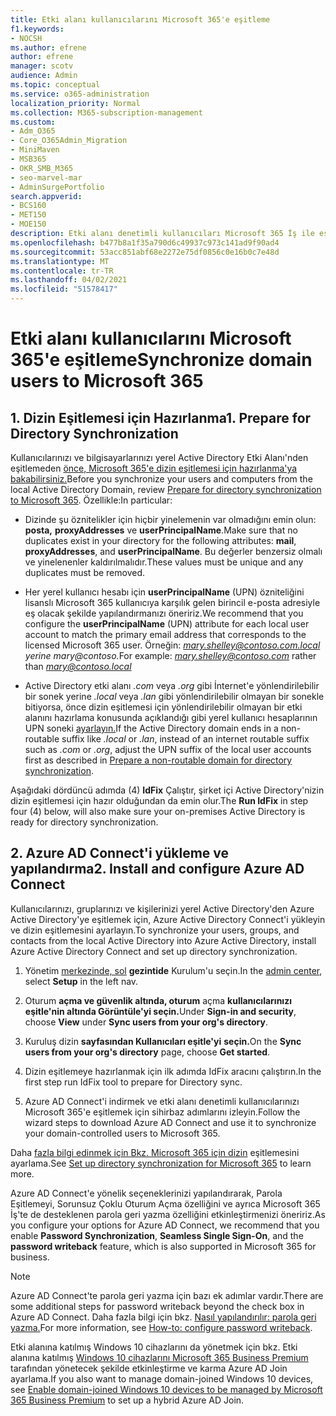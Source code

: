 ```yaml
---
title: Etki alanı kullanıcılarını Microsoft 365'e eşitleme
f1.keywords:
- NOCSH
ms.author: efrene
author: efrene
manager: scotv
audience: Admin
ms.topic: conceptual
ms.service: o365-administration
localization_priority: Normal
ms.collection: M365-subscription-management
ms.custom:
- Adm_O365
- Core_O365Admin_Migration
- MiniMaven
- MSB365
- OKR_SMB_M365
- seo-marvel-mar
- AdminSurgePortfolio
search.appverid:
- BCS160
- MET150
- MOE150
description: Etki alanı denetimli kullanıcıları Microsoft 365 İş ile eşitler.
ms.openlocfilehash: b477b8a1f35a790d6c49937c973c141ad9f90ad4
ms.sourcegitcommit: 53acc851abf68e2272e75df0856c0e16b0c7e48d
ms.translationtype: MT
ms.contentlocale: tr-TR
ms.lasthandoff: 04/02/2021
ms.locfileid: "51578417"
---
```

# <a name="synchronize-domain-users-to-microsoft-365"></a><span data-ttu-id="a90c1-103">Etki alanı kullanıcılarını Microsoft 365'e eşitleme</span><span class="sxs-lookup"><span data-stu-id="a90c1-103">Synchronize domain users to Microsoft 365</span></span>

## <a name="1-prepare-for-directory-synchronization"></a><span data-ttu-id="a90c1-104">1. Dizin Eşitlemesi için Hazırlanma</span><span class="sxs-lookup"><span data-stu-id="a90c1-104">1. Prepare for Directory Synchronization</span></span> 

<span data-ttu-id="a90c1-105">Kullanıcılarınızı ve bilgisayarlarınızı yerel Active Directory Etki Alanı'nden eşitlemeden [önce, Microsoft 365'e dizin eşitlemesi için hazırlanma'ya bakabilirsiniz.](../enterprise/prepare-for-directory-synchronization.md)</span><span class="sxs-lookup"><span data-stu-id="a90c1-105">Before you synchronize your users and computers from the local Active Directory Domain, review [Prepare for directory synchronization to Microsoft 365](../enterprise/prepare-for-directory-synchronization.md).</span></span> <span data-ttu-id="a90c1-106">Özellikle:</span><span class="sxs-lookup"><span data-stu-id="a90c1-106">In particular:</span></span>

   - <span data-ttu-id="a90c1-107">Dizinde şu öznitelikler için hiçbir yinelemenin var olmadığını emin olun: **posta,** **proxyAddresses** ve **userPrincipalName**.</span><span class="sxs-lookup"><span data-stu-id="a90c1-107">Make sure that no duplicates exist in your directory for the following attributes: **mail**, **proxyAddresses**, and **userPrincipalName**.</span></span> <span data-ttu-id="a90c1-108">Bu değerler benzersiz olmalı ve yinelenenler kaldırılmalıdır.</span><span class="sxs-lookup"><span data-stu-id="a90c1-108">These values must be unique and any duplicates must be removed.</span></span>
   
   - <span data-ttu-id="a90c1-109">Her yerel kullanıcı hesabı için **userPrincipalName** (UPN) özniteliğini lisanslı Microsoft 365 kullanıcıya karşılık gelen birincil e-posta adresiyle eş olacak şekilde yapılandırmanızı öneririz.</span><span class="sxs-lookup"><span data-stu-id="a90c1-109">We recommend that you configure the **userPrincipalName** (UPN) attribute for each local user account to match the primary email address that corresponds to the licensed Microsoft 365 user.</span></span> <span data-ttu-id="a90c1-110">Örneğin:  *mary.shelley@contoso.com.local yerine mary@contoso.*</span><span class="sxs-lookup"><span data-stu-id="a90c1-110">For example: *mary.shelley@contoso.com* rather than *mary@contoso.local*</span></span>
   
   - <span data-ttu-id="a90c1-111">Active Directory etki alanı *.com* veya *.org* gibi İnternet'e yönlendirilebilir bir sonek yerine *.local* veya *.lan* gibi yönlendirilebilir olmayan bir sonekle bitiyorsa, önce dizin eşitlemesi için yönlendirilebilir olmayan bir etki alanını hazırlama konusunda açıklandığı gibi yerel kullanıcı hesaplarının UPN soneki [ayarlayın.](../enterprise/prepare-a-non-routable-domain-for-directory-synchronization.md)</span><span class="sxs-lookup"><span data-stu-id="a90c1-111">If the Active Directory domain ends in a non-routable suffix like *.local* or *.lan*, instead of an internet routable suffix such as *.com* or *.org*, adjust the UPN suffix of the local user accounts first as described in [Prepare a non-routable domain for directory synchronization](../enterprise/prepare-a-non-routable-domain-for-directory-synchronization.md).</span></span> 

<span data-ttu-id="a90c1-112">Aşağıdaki dördüncü adımda (4) **IdFix** Çalıştır, şirket içi Active Directory'nizin dizin eşitlemesi için hazır olduğundan da emin olur.</span><span class="sxs-lookup"><span data-stu-id="a90c1-112">The **Run IdFix** in step four (4) below, will also make sure your on-premises Active Directory is ready for directory synchronization.</span></span>

## <a name="2-install-and-configure-azure-ad-connect"></a><span data-ttu-id="a90c1-113">2. Azure AD Connect'i yükleme ve yapılandırma</span><span class="sxs-lookup"><span data-stu-id="a90c1-113">2. Install and configure Azure AD Connect</span></span>

<span data-ttu-id="a90c1-114">Kullanıcılarınızı, gruplarınızı ve kişilerinizi yerel Active Directory'den Azure Active Directory'ye eşitlemek için, Azure Active Directory Connect'i yükleyin ve dizin eşitlemesini ayarlayın.</span><span class="sxs-lookup"><span data-stu-id="a90c1-114">To synchronize your users, groups, and contacts from the local Active Directory into Azure Active Directory, install Azure Active Directory Connect and set up directory synchronization.</span></span> 

 1. <span data-ttu-id="a90c1-115">Yönetim [merkezinde, sol](https://go.microsoft.com/fwlink/p/?linkid=2024339) **gezintide** Kurulum'u seçin.</span><span class="sxs-lookup"><span data-stu-id="a90c1-115">In the [admin center](https://go.microsoft.com/fwlink/p/?linkid=2024339), select **Setup** in the left nav.</span></span>

 2. <span data-ttu-id="a90c1-116">Oturum **açma ve güvenlik altında, oturum** açma **kullanıcılarınızı** **eşitle'nin altında Görüntüle'yi seçin.**</span><span class="sxs-lookup"><span data-stu-id="a90c1-116">Under **Sign-in and security**, choose **View**  under **Sync users from your org's directory**.</span></span>

 3. <span data-ttu-id="a90c1-117">Kuruluş dizin **sayfasından Kullanıcıları eşitle'yi** **seçin.**</span><span class="sxs-lookup"><span data-stu-id="a90c1-117">On the **Sync users from your org's directory** page, choose **Get started**.</span></span>

 4. <span data-ttu-id="a90c1-118">Dizin eşitlemeye hazırlanmak için ilk adımda IdFix aracını çalıştırın.</span><span class="sxs-lookup"><span data-stu-id="a90c1-118">In the first step  run IdFix tool to prepare for Directory sync.</span></span>

 5. <span data-ttu-id="a90c1-119">Azure AD Connect'i indirmek ve etki alanı denetimli kullanıcılarınızı Microsoft 365'e eşitlemek için sihirbaz adımlarını izleyin.</span><span class="sxs-lookup"><span data-stu-id="a90c1-119">Follow the wizard steps to download Azure AD Connect and use it to synchronize your domain-controlled users to Microsoft 365.</span></span>


<span data-ttu-id="a90c1-120">Daha [fazla bilgi edinmek için Bkz. Microsoft 365 için dizin](../enterprise/set-up-directory-synchronization.md) eşitlemesini ayarlama.</span><span class="sxs-lookup"><span data-stu-id="a90c1-120">See [Set up directory synchronization for Microsoft 365](../enterprise/set-up-directory-synchronization.md) to learn more.</span></span>

<span data-ttu-id="a90c1-121">Azure AD Connect'e yönelik seçeneklerinizi yapılandırarak, Parola Eşitlemeyi, Sorunsuz Çoklu  Oturum Açma özelliğini ve ayrıca Microsoft 365 İş'te de desteklenen parola geri yazma özelliğini etkinleştirmenizi öneririz.</span><span class="sxs-lookup"><span data-stu-id="a90c1-121">As you configure your options for Azure AD Connect, we recommend that you enable **Password Synchronization**, **Seamless Single Sign-On**, and the **password writeback** feature, which is also supported in Microsoft 365 for business.</span></span>

> [!NOTE]
> <span data-ttu-id="a90c1-122">Azure AD Connect'te parola geri yazma için bazı ek adımlar vardır.</span><span class="sxs-lookup"><span data-stu-id="a90c1-122">There are some additional steps for password writeback beyond the check box in Azure AD Connect.</span></span> <span data-ttu-id="a90c1-123">Daha fazla bilgi için bkz. [Nasıl yapılandırılır: parola geri yazma.](/azure/active-directory/authentication/howto-sspr-writeback)</span><span class="sxs-lookup"><span data-stu-id="a90c1-123">For more information, see [How-to: configure password writeback](/azure/active-directory/authentication/howto-sspr-writeback).</span></span> 

<span data-ttu-id="a90c1-124">Etki alanına katılmış Windows 10 cihazlarını da yönetmek için bkz. Etki alanına katılmış [Windows 10 cihazlarını Microsoft 365 Business Premium](manage-windows-devices.md) tarafından yönetecek şekilde etkinleştirme ve karma Azure AD Join ayarlama.</span><span class="sxs-lookup"><span data-stu-id="a90c1-124">If you also want to manage domain-joined Windows 10 devices, see [Enable domain-joined Windows 10 devices to be managed by Microsoft 365 Business Premium](manage-windows-devices.md) to set up a hybrid Azure AD Join.</span></span>